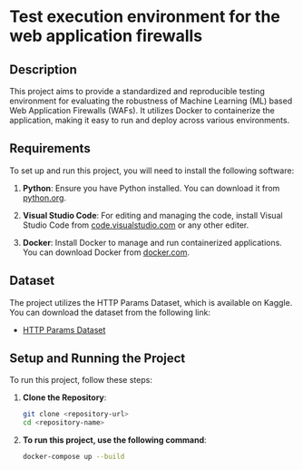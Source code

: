 # Test execution environment for the web application firewalls  

## Description

This project aims to provide a standardized and reproducible testing environment for evaluating the robustness of Machine Learning (ML) based Web Application Firewalls (WAFs). It utilizes Docker to containerize the application, making it easy to run and deploy across various environments.

## Requirements

To set up and run this project, you will need to install the following software:

1. **Python**: Ensure you have Python installed. You can download it from [python.org](https://www.python.org/downloads/).

2. **Visual Studio Code**: For editing and managing the code, install Visual Studio Code from [code.visualstudio.com](https://code.visualstudio.com/) or any other editer.

3. **Docker**: Install Docker to manage and run containerized applications. You can download Docker from [docker.com](https://www.docker.com/products/docker-desktop).

## Dataset

The project utilizes the HTTP Params Dataset, which is available on Kaggle. You can download the dataset from the following link:

- [HTTP Params Dataset](https://www.kaggle.com/datasets/evg3n1j/httpparamsdataset)

## Setup and Running the Project

To run this project, follow these steps:

1. **Clone the Repository**: 
   ```bash
   git clone <repository-url>
   cd <repository-name>

2.  **To run this project, use the following command**:

    ```bash
    docker-compose up --build
   
